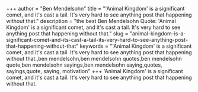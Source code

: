 +++
author = "Ben Mendelsohn"
title = "'Animal Kingdom' is a significant comet, and it's cast a tail. It's very hard to see anything post that happening without that."
description = "the best Ben Mendelsohn Quote: 'Animal Kingdom' is a significant comet, and it's cast a tail. It's very hard to see anything post that happening without that."
slug = "animal-kingdom-is-a-significant-comet-and-its-cast-a-tail-its-very-hard-to-see-anything-post-that-happening-without-that"
keywords = "'Animal Kingdom' is a significant comet, and it's cast a tail. It's very hard to see anything post that happening without that.,ben mendelsohn,ben mendelsohn quotes,ben mendelsohn quote,ben mendelsohn sayings,ben mendelsohn saying,quotes, sayings,quote, saying, motivation"
+++
'Animal Kingdom' is a significant comet, and it's cast a tail. It's very hard to see anything post that happening without that.

